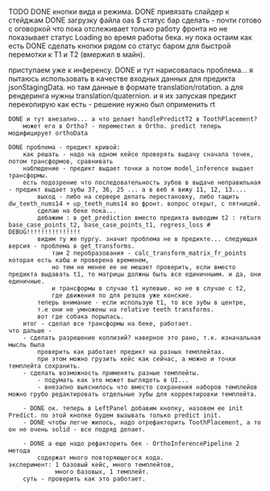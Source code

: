 TODO
    DONE кнопки вида и режима. 
    DONE привязать слайдер к стейджам
    DONE загрузку файла oas
    $ статус бар сделать - почти готово с оговоркой что пока отслеживает только работу фронта 
        но не показывает статус Loading во время работы бека. ну  пока остаим как есть
    DONE  сделать кнопки рядом со статус баром для быстрой перемотки к T1 и T2 (вмержил в майн). 

приступаем уже к инференсу. 
    DONE и тут нарисовалась проблема... 
        я пытаюсь использовать в качестве входных данных для предикта jsonStagingData. но там данные в формате 
        translation/rotation. а для рендеринга нужны translation/quaternion. 
        и я их запуская предикт перекопирую как есть 
        - решение нужно был оприменить rt

    DONE и тут внезапно... а что делает handlePredictT2 в ToothPlacement? 
        может его в Ortho? - переместил в Ortho. predict теперь модифицирует orthoData

    DONE проблема - предикт кривой: 
        как решать - надо на одном кейсе проверять выдачу сначала точек, потом трансформов, сравнивать
        наблюдение - предикт выдает точки а потом model_inference выдает трансформы. 
        есть подозрение что последовательность зубов в выдаче неправильная - предикт выдает зубы 37, 36, 25 ... а в веб я вижу 11, 12, 13....
            выход - либо на сервере делать перестановку, либо тащить dw_teeth_nums14 + up_teeth_nums14 во фронт. вопрос открыт, с пятницей.
            сделаю на беке пока...
            дебажим : в get_prediction вместо предикта выводим t2 : return base_case_points_t2, base_case_points_t1, regress_loss # DEBUG!!!!!!!!!!!!!!! 
            видим ту же пургу. значит проблема не в предикте... следующая версия - проблема в get_transforms. 
                там 2 перобразования - calc_transform_matrix_fr_points которая есть кабш и проверена временем, 
                но тем не менее ее не мешает проверить, если вместо предикта выдавать t1, то матрицы должны быть все единичныим. и да, они единичные. 
                и трансформы в случае t1 нулевые. но не в случае с t2, 
                где движения по для резцов уже конские. 
            теперь внимание - если использую t1, то все зубы в центре, 
            т.е они не умножены на relative teeth transforms. 
            вот где собака порылась. 
        итог - сделал все трансформы на беке, работает.
    что дальше - 
        - сделать разрешение коллизий? наверное это рано, т.к. изначальная мысль была 
            проверить как работает предикт на разных темплейтах. 
            при этом можно грузить кейс как сейчас, а можно и точки темплейта сохранить. 
        - сделать возможность применять разные темплейты. 
            - подумать как это может выглядеть в UI...
            - внезапно выяснилось что вместо сохранения наборов темплейов можно грубо редактировать отдельные зубы для корректировки темплейта. 
            
        - DONE ок. теперь в LeftPanel добавим кнопку, назовем ee init Predict. по этой кнопке будем вызывать только predict init.
        - DONE чтобы легче жилось, надо отрефакторить ToothPlacement, a то он не очень solid - все подряд делает. 

        - DONE а еще надо рефакторить бек - OrthoInferencePipeline 2 метода 
            содержат много повторяющегося кода. 
    эксперимент: 1 базовый кейс, много темплейтов, 
                 много базовых, 1 темплейт. 
        суть - проверить как это работает. 